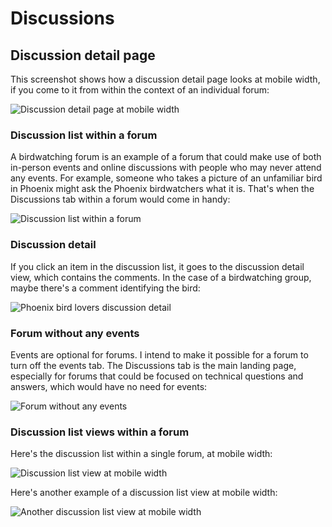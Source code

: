# Discussions

## Discussion detail page

This screenshot shows how a discussion detail page looks at mobile width, if
you come to it from within the context of an individual forum:

![Discussion detail page at mobile width](/posts/discussions/discussion-detail-at-mobile-width.png)

### Discussion list within a forum

A birdwatching forum is an example of a forum that could make use of both in-person events
and online discussions with people who may never attend any events. For example, someone
who takes a picture of an unfamiliar bird in Phoenix might ask the Phoenix birdwatchers what it is.
That's when the Discussions tab within a forum would come in handy:

![Discussion list within a forum](/posts/discussions/phx-bird-lovers-discussion-list.png)

### Discussion detail

If you click an item in the discussion list, it goes to the discussion detail view, which contains
the comments. In the case of a birdwatching group, maybe there's a comment identifying the bird:

![Phoenix bird lovers discussion detail](/posts/discussions/phx-bird-lovers-discussion-detail.png)

### Forum without any events

Events are optional for forums. I intend to make it possible for a forum to turn
off the events tab. The Discussions tab is the main landing page, especially for forums
that could be focused on technical questions and answers, which would
have no need for events:

![Forum without any events](/posts/discussions/forum-without-any-events.png)

### Discussion list views within a forum

Here's the discussion list within a single forum, at mobile width:

![Discussion list view at mobile width](/posts/discussions/discussion-list-within-channel-at-mobile-width.png)

Here's another example of a discussion list view at mobile width:

![Another discussion list view at mobile width](/posts/discussions/another-forum-discussion-list-at-mobile-width.png)
